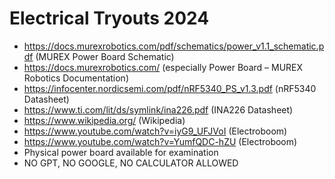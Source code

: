 # Electrical Tryouts 2024

- <https://docs.murexrobotics.com/pdf/schematics/power_v1.1_schematic.pdf> (MUREX Power Board Schematic)
- <https://docs.murexrobotics.com/> (especially Power Board – MUREX Robotics Documentation)
- <https://infocenter.nordicsemi.com/pdf/nRF5340_PS_v1.3.pdf> (nRF5340 Datasheet)
- <https://www.ti.com/lit/ds/symlink/ina226.pdf> (INA226 Datasheet)
- <https://www.wikipedia.org/> (Wikipedia)
- <https://www.youtube.com/watch?v=iyG9_UFJVoI> (Electroboom)
- <https://www.youtube.com/watch?v=YumfQDC-hZU> (Electroboom)
- Physical power board available for examination
- NO GPT, NO GOOGLE, NO CALCULATOR ALLOWED
